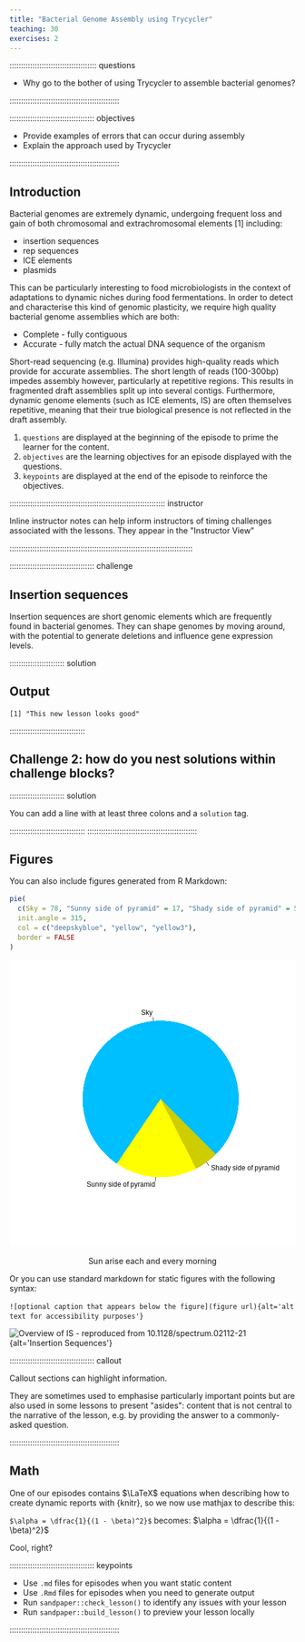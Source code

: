 ```yaml
---
title: "Bacterial Genome Assembly using Trycycler"
teaching: 30
exercises: 2
---
```


:::::::::::::::::::::::::::::::::::::: questions 

- Why go to the bother of using Trycycler to assemble bacterial genomes?

::::::::::::::::::::::::::::::::::::::::::::::::

::::::::::::::::::::::::::::::::::::: objectives

- Provide examples of errors that can occur during assembly
- Explain the approach used by Trycycler

::::::::::::::::::::::::::::::::::::::::::::::::

## Introduction

Bacterial genomes are extremely dynamic, undergoing frequent loss and gain of both chromosomal and extrachromosomal elements [1] including:
* insertion sequences
* rep sequences
* ICE elements
* plasmids

This can be particularly interesting to food microbiologists in the context of adaptations to dynamic niches during food fermentations. In order to detect and characterise this kind of genomic plasticity, we require high quality bacterial genome assemblies which are both:

* Complete - fully contiguous
* Accurate - fully match the actual DNA sequence of the organism

Short-read sequencing (e.g. Illumina) provides high-quality reads which provide for accurate assemblies. The short length of reads (100-300bp) impedes assembly however, particularly at repetitive regions. This results in fragmented draft assemblies split up into several contigs. Furthermore, dynamic genome elements (such as ICE elements, IS) are often themselves repetitive, meaning that their true biological presence is not reflected in the draft assembly.

 1. `questions` are displayed at the beginning of the episode to prime the
    learner for the content.
 2. `objectives` are the learning objectives for an episode displayed with
    the questions.
 3. `keypoints` are displayed at the end of the episode to reinforce the
    objectives.

:::::::::::::::::::::::::::::::::::::::::::::::::::::::::::::::::::: instructor

Inline instructor notes can help inform instructors of timing challenges
associated with the lessons. They appear in the "Instructor View"

::::::::::::::::::::::::::::::::::::::::::::::::::::::::::::::::::::::::::::::::

::::::::::::::::::::::::::::::::::::: challenge 

## Insertion sequences

Insertion sequences are short genomic elements which are frequently found in bacterial genomes. They can shape genomes by moving around, with the potential to generate deletions and influence gene expression levels.

:::::::::::::::::::::::: solution 

## Output
 
```output
[1] "This new lesson looks good"
```

:::::::::::::::::::::::::::::::::


## Challenge 2: how do you nest solutions within challenge blocks?

:::::::::::::::::::::::: solution 

You can add a line with at least three colons and a `solution` tag.

:::::::::::::::::::::::::::::::::
::::::::::::::::::::::::::::::::::::::::::::::::

## Figures

You can also include figures generated from R Markdown:


```r
pie(
  c(Sky = 78, "Sunny side of pyramid" = 17, "Shady side of pyramid" = 5), 
  init.angle = 315, 
  col = c("deepskyblue", "yellow", "yellow3"), 
  border = FALSE
)
```

<div class="figure" style="text-align: center">
<img src="fig/introduction-rendered-pyramid-1.png" alt="pie chart illusion of a pyramid"  />
<p class="caption">Sun arise each and every morning</p>
</div>

Or you can use standard markdown for static figures with the following syntax:

`![optional caption that appears below the figure](figure url){alt='alt text for
accessibility purposes'}`

![Overview of IS - reproduced from 10.1128/spectrum.02112-21](https://www.ncbi.nlm.nih.gov/pmc/articles/instance/9241782/bin/spectrum.02112-21-f007.jpg){alt='Insertion Sequences'}

::::::::::::::::::::::::::::::::::::: callout

Callout sections can highlight information.

They are sometimes used to emphasise particularly important points
but are also used in some lessons to present "asides": 
content that is not central to the narrative of the lesson,
e.g. by providing the answer to a commonly-asked question.

::::::::::::::::::::::::::::::::::::::::::::::::


## Math

One of our episodes contains $\LaTeX$ equations when describing how to create
dynamic reports with {knitr}, so we now use mathjax to describe this:

`$\alpha = \dfrac{1}{(1 - \beta)^2}$` becomes: $\alpha = \dfrac{1}{(1 - \beta)^2}$

Cool, right?

::::::::::::::::::::::::::::::::::::: keypoints 

- Use `.md` files for episodes when you want static content
- Use `.Rmd` files for episodes when you need to generate output
- Run `sandpaper::check_lesson()` to identify any issues with your lesson
- Run `sandpaper::build_lesson()` to preview your lesson locally

::::::::::::::::::::::::::::::::::::::::::::::::

[r-markdown]: https://rmarkdown.rstudio.com/
